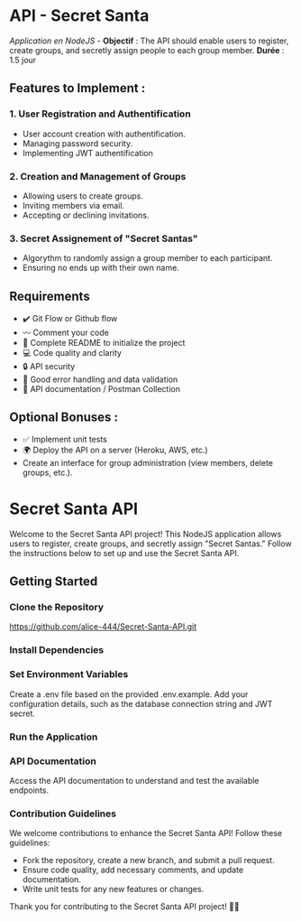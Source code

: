 # API - Secret Santa
*Application en NodeJS* -
**Objectif** : The API should enable users to register, create groups, and secretly assign people to each group member. **Durée** : 1.5 jour
## Features to Implement :
### 1. User Registration and Authentification
- User account creation with authentification.
- Managing password security.
- Implementing JWT authentification
### 2. Creation and Management of Groups
- Allowing users to create groups.
- Inviting members via email.
- Accepting or declining invitations.
### 3. Secret Assignement of "Secret Santas"
- Algorythm to randomly assign a group member to each participant.
- Ensuring no ends up with their own name.
## Requirements
- ✔️ Git Flow or Github flow
- 〰️ Comment your code
- 💯 Complete README to initialize the project
- 💻 Code quality and clarity
- 🔒 API security
- 🚫 Good error handling and data validation
- 📄 API documentation / Postman Collection
## Optional Bonuses :
- ✅ Implement unit tests
- 🌍 Deploy the API on a server (Heroku, AWS, etc.)
- Create an interface for group administration (view members, delete groups, etc.).

# Secret Santa API #
Welcome to the Secret Santa API project! This NodeJS application allows users to register, create groups, and secretly assign "Secret Santas." Follow the instructions below to set up and use the Secret Santa API.

## Getting Started ##
### Clone the Repository ###
<https://github.com/alice-444/Secret-Santa-API.git>
<cd secret-santa-api>

### Install Dependencies ###
<npm install>

### Set Environment Variables ###
Create a .env file based on the provided .env.example.
Add your configuration details, such as the database connection string and JWT secret.

### Run the Application ###
<npm start>

### API Documentation ###
Access the API documentation to understand and test the available endpoints.

### Contribution Guidelines ###
We welcome contributions to enhance the Secret Santa API! Follow these guidelines:
- Fork the repository, create a new branch, and submit a pull request.
- Ensure code quality, add necessary comments, and update documentation.
- Write unit tests for any new features or changes.

Thank you for contributing to the Secret Santa API project! 🎅✨
